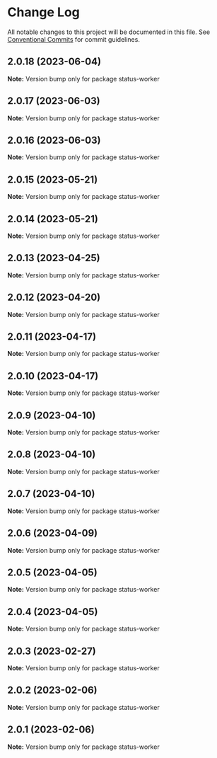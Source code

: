 # Change Log

All notable changes to this project will be documented in this file.
See [Conventional Commits](https://conventionalcommits.org) for commit guidelines.

## 2.0.18 (2023-06-04)

**Note:** Version bump only for package status-worker





## 2.0.17 (2023-06-03)

**Note:** Version bump only for package status-worker





## 2.0.16 (2023-06-03)

**Note:** Version bump only for package status-worker





## 2.0.15 (2023-05-21)

**Note:** Version bump only for package status-worker





## 2.0.14 (2023-05-21)

**Note:** Version bump only for package status-worker





## 2.0.13 (2023-04-25)

**Note:** Version bump only for package status-worker





## 2.0.12 (2023-04-20)

**Note:** Version bump only for package status-worker





## 2.0.11 (2023-04-17)

**Note:** Version bump only for package status-worker





## 2.0.10 (2023-04-17)

**Note:** Version bump only for package status-worker





## 2.0.9 (2023-04-10)

**Note:** Version bump only for package status-worker





## 2.0.8 (2023-04-10)

**Note:** Version bump only for package status-worker





## 2.0.7 (2023-04-10)

**Note:** Version bump only for package status-worker





## 2.0.6 (2023-04-09)

**Note:** Version bump only for package status-worker





## 2.0.5 (2023-04-05)

**Note:** Version bump only for package status-worker





## 2.0.4 (2023-04-05)

**Note:** Version bump only for package status-worker





## 2.0.3 (2023-02-27)

**Note:** Version bump only for package status-worker





## 2.0.2 (2023-02-06)

**Note:** Version bump only for package status-worker





## 2.0.1 (2023-02-06)

**Note:** Version bump only for package status-worker

